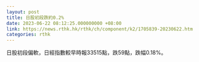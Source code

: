 ```yaml
---
layout: post
title: 日股初段跌約0.2%
date: 2023-06-22 08:12:25.000000000 +08:00
link: https://news.rthk.hk/rthk/ch/component/k2/1705839-20230622.htm
categories: rthk
---
```


日股初段偏軟，日經指數較早時報33515點，跌59點，跌幅0.18%。
